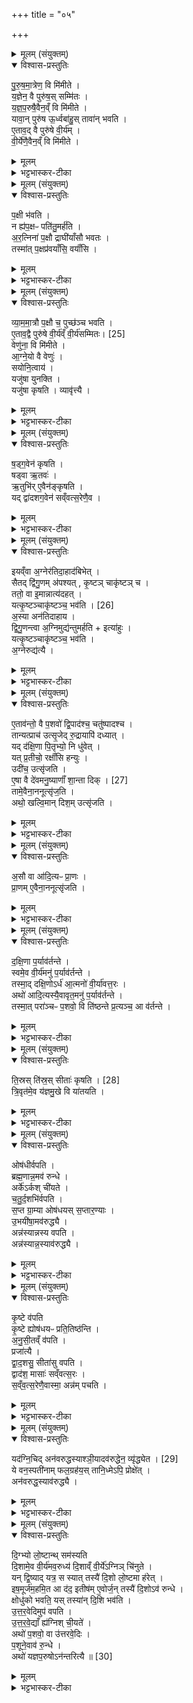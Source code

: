 +++
title = "०५"

+++

<details><summary>मूलम् (संयुक्तम्)</summary>

पु॒रु॒ष॒मा॒त्रेण॒ वि मि॑मीते य॒ज्ञेन॒ वै पुरु॑ष॒स्सम्मि॑तो यज्ञप॒रुषै॒वैन॒व्ँवि मि॑मीते॒ यावा॒न्पुरु॑ष ऊ॒र्ध्वबा॑हु॒स्तावा॑न्भवत्ये॒ताव॒द्वै पुरु॑षे वी॒र्य॑व्ँ वी॒र्ये॑णै॒वैन॒व्ँवि मि॑मीते
</details>

<details open><summary>विश्वास-प्रस्तुतिः</summary>

पु॒रु॒ष॒मा॒त्रेण॒ वि मि॑मीते ।  
य॒ज्ञेन॒ वै पुरु॑ष॒स् सम्मि॑तः ।  
य॒ज्ञ॒प॒रुषै॒वैन॒व्ँ वि मि॑मीते ।  
यावा॒न् पुरु॑ष ऊ॒र्ध्वबा॑हु॒स् तावा॑न् भवति ।  
ए॒ताव॒द् वै पुरु॑षे वी॒र्य॑म् ।  
वी॒र्ये॑णै॒वैन॒व्ँ वि मि॑मीते ।  
</details>

<details><summary>मूलम्</summary>

पु॒रु॒ष॒मा॒त्रेण॒ वि मि॑मीते ।  
य॒ज्ञेन॒ वै पुरु॑ष॒स् सम्मि॑तः ।  
य॒ज्ञ॒प॒रुषै॒वैन॒व्ँ वि मि॑मीते ।  
यावा॒न् पुरु॑ष ऊ॒र्ध्वबा॑हु॒स् तावा॑न् भवति ।  
ए॒ताव॒द् वै पुरु॑षे वी॒र्य॑म् ।  
वी॒र्ये॑णै॒वैन॒व्ँ वि मि॑मीते ।  
</details>

<details><summary>भट्टभास्कर-टीका</summary>

1अथाग्निविमानमारभ्यते - पुरुषमात्रेणेति ॥ पुरुषप्रमाणेन वेणुना अग्निं विमिमीते । 'प्रमाणे द्वयसच्' इत्यादिना मात्नच् । यज्ञेन सम्मितः तुल्यः पुरुषः । तस्माद्यज्ञपरुषा यज्ञपर्वणा यज्ञमात्रयैव अग्निविमानं कृतं भवति । यावानिति । यावान् पुरुषो यजमानः अग्निं चेष्यमाण ऊर्ध्वबाहुर्भवति तावान् तत्परिमाणो वेणुर्भवति । तावता वेणुना अग्निं विमिमीते । एतावद्वा इति । यावानूर्ध्वबाहुः तावत्येव पुरुषस्य वीर्यं समाप्तं नातः परं क्रमते । एवमत्र पञ्चारत्निः पुरुषो बोधितो भवति ॥
</details>

<details><summary>मूलम् (संयुक्तम्)</summary>

प॒क्षी भ॑वति॒ न ह्य॑प॒क्षᳶ पति॑तु॒मर्ह॑त्यर॒त्निना॑ प॒क्षौ द्राघी॑याँसौ भवत॒स्तस्मा॑त्प॒क्षप्र॑वयाँसि॒ वयाँ॑सि
</details>

<details open><summary>विश्वास-प्रस्तुतिः</summary>

प॒क्षी भ॑वति ।  
न ह्य॑प॒क्षᳶ पति॑तु॒मर्ह॑ति ।  
अ॒र॒त्निना॑ प॒क्षौ द्राघी॑याँसौ भवतः ।   
तस्मा॑त् प॒क्षप्र॑वयाँसि॒ वयाँ॑सि ।  
</details>

<details><summary>मूलम्</summary>

प॒क्षी भ॑वति ।  
न ह्य॑प॒क्षᳶ पति॑तु॒मर्ह॑ति ।  
अ॒र॒त्निना॑ प॒क्षौ द्राघी॑याँसौ भवतः ।   
तस्मा॑त् प॒क्षप्र॑वयाँसि॒ वयाँ॑सि ।  
</details>

<details><summary>भट्टभास्कर-टीका</summary>

2पक्षीति ॥ 'वयसां वा एष प्रतिमया चीयते' इति । अत्र हेतुमाह - न हीति अरत्निनेत्यादि । चतुर्विंशतिरङ्गुलयोऽरत्निः । तदर्धं प्रादेशः । अरत्निना पक्षौ द्राघीयांसौ दीर्घतरौ पुरुसौ भवतः । प्रियस्थिरादिना दीर्घादेशः । यथोक्तां - 'चतुर आत्मनि पुरुषानव मिमीते पुरुषं दक्षिणे पक्षे पुरुषं पूच्छे पुरुषमुत्तरेऽरत्निना दक्षिणतो दक्षिणं पक्षं प्रवर्धयत्येवमुत्तरत उत्तरं प्रादेशेन वितस्त्या वा पश्चात्पुच्छं 'इति । स एष सप्तविधः प्राकृतोऽग्निः अत्रैकविधप्रभृतयः एकशतविधान्ता अग्नयः । तत्र सप्तविधबोधितानि पुच्छादिन्यूनानां एकविधानि नाना भवन्ति । अष्टविधप्रभृतीनां यदन्यत्सप्तभ्यः तत्सप्तधा विभज्य प्रतिपुरुषमावेशयेत्, प्रकृतिविकारस्य आश्रितत्वात् । तस्मादिति । पक्षयोः प्रवयांसि भूतानि प्रभूतबन्धानि पक्षप्रवयांसि । सप्तमीपूर्वपदप्रकृतिस्वरत्वम् । वयांसि पक्षिणः ॥
</details>

<details><summary>मूलम् (संयुक्तम्)</summary>

व्याममा॒त्रौ प॒क्षौ च॒ पुच्छ॑ञ्च भवत्ये॒ताव॒द्वै पुरु॑षे वी॒र्य॑म् [25]  
वी॒र्य॑सम्मितो॒ वेणु॑ना॒ वि मि॑मीत आग्ने॒यो वै वेणु॑स्सयोनि॒त्वाय॒ यजु॑षा युनक्ति॒ यजु॑षा कृषति॒ व्यावृ॑त्त्यै
</details>

<details open><summary>विश्वास-प्रस्तुतिः</summary>

व्या॒म॒मा॒त्रौ प॒क्षौ च॒ पुच्छ॑ञ्च भवति ।  
ए॒ताव॒द्वै पुरु॑षे वी॒र्य॑व्ँ वी॒र्य॑सम्मितः। [25]  
वेणु॑ना॒ वि मि॑मीते ।  
आ॒ग्ने॒यो वै वेणुः॑ ।  
सयोनि॒त्वाय॑ ।  
यजु॑षा युनक्ति ।  
यजु॑षा कृषति ।  व्यावृ॑त्त्यै ।  
</details>

<details><summary>मूलम्</summary>

व्या॒म॒मा॒त्रौ प॒क्षौ च॒ पुच्छ॑ञ्च भवति ।  
ए॒ताव॒द्वै पुरु॑षे वी॒र्य॑व्ँ वी॒र्य॑सम्मितः। [25]  
वेणु॑ना॒ वि मि॑मीते ।  
आ॒ग्ने॒यो वै वेणुः॑ ।  
सयोनि॒त्वाय॑ ।  
यजु॑षा युनक्ति ।  
यजु॑षा कृषति ।  व्यावृ॑त्त्यै ।  
</details>

<details><summary>भट्टभास्कर-टीका</summary>

3व्याममात्राविति ॥ पञ्चारत्निर्व्यामः । चतुररत्निरित्येके । व्याममात्रौ पक्षौ भवत इति । वक्ष्यमाणस्य नतिः पुच्छं च भवति । व्याममात्रस्य प्रकृतस्य नतिः । यद्वा - व्याममात्रौ पक्षौ व्याममात्रं पुच्छं तदिदं भवति । नपुंसकस्य शेषः एकवद्भावस्य । वीर्यसम्मित इति । वीर्येर्णैव संमितोऽग्निर्भवति । 'तृतीया कर्मणि' इति पूर्वपदप्रकृतिस्वरत्वम् । आग्नेय इति । अग्नेस्स्वभूतः । 'सर्वत्राग्निकलिभ्याम्' इति ढक् । यथोक्तम् - 'अग्निर्देवेभ्यो निलायत स वेणं प्राविशत्' इति । यजुषेति । मन्त्रेण योजनं लक्षणं च कुर्यात् लौकिकव्यावृत्त्यर्थाम् । यजुश्शब्दो मन्त्रवचनः, यथा 'व्यृद्धं वा एतद्यज्ञस्य यदयजुष्केण क्रियते' इति । त्रत्र हि 'इमामगृभ्णन्' इति मन्त्रो यजुश्शब्देनोच्यते । एतदुक्तं भवति - 'सीरा युंजन्ति' इति द्वाभ्यां सीरं युनक्ति । 'लाङ्गलं पवीरवम्' इति द्वाभ्यां कृषति ॥
</details>

<details><summary>मूलम् (संयुक्तम्)</summary>

षड्ग॒वेन॑ कृषति॒ षड्वा ऋ॒तव॑ ऋ॒तुभि॑रे॒वैन॑ङ्कृषति॒ यद्द्वा॑दशग॒वेन॑ सव्ँवत्स॒रेणै॒व
</details>

<details open><summary>विश्वास-प्रस्तुतिः</summary>

ष॒ड्ग॒वेन॑ कृषति ।  
षड्वा ऋ॒तवः॑ ।  
ऋ॒तुभि॑र् ए॒वैन॑ङ्कृषति ।  
यद् द्वा॑दशग॒वेन॑ सव्ँवत्स॒रेणै॒व ।  
</details>

<details><summary>मूलम्</summary>

ष॒ड्ग॒वेन॑ कृषति ।  
षड्वा ऋ॒तवः॑ ।  
ऋ॒तुभि॑र् ए॒वैन॑ङ्कृषति ।  
यद् द्वा॑दशग॒वेन॑ सव्ँवत्स॒रेणै॒व ।  
</details>

<details><summary>भट्टभास्कर-टीका</summary>

4षड्गवेनेति ॥ षण्णां गवां समाहार इति षड्गवम् । 'गोरतद्धित लुकि' इत्यच् समासान्तः । यद्द्वादशगवेनेति । कृषतीत्येव । संवत्सरेणैवेति । कर्षणं कृतं भवति ॥
</details>

<details><summary>मूलम् (संयुक्तम्)</summary>

इयव्ँवा अ॒ग्नेर॑तिदा॒हाद॑बिभे॒त्सैतद्द्वि॑गु॒णम॑पश्यत्कृ॒ष्टञ्चाकृ॑ष्टञ्च॒ ततो॒ वा इ॒मान्नात्य॑दह॒द्यत्कृ॒ष्टञ्चाकृ॑ष्टञ्च [26]  
भव॑त्य॒स्या अन॑तिदाहाय द्विगु॒णन्त्वा अ॒ग्निमुद्य॑न्तुमर्ह॒तीत्या॑हु॒र्यत्कृ॒ष्टञ्चाकृ॑ष्टञ्च॒ भव॑त्य॒ग्नेरुद्य॑त्या
</details>

<details open><summary>विश्वास-प्रस्तुतिः</summary>

इयव्ँवा अ॒ग्नेर॑तिदा॒हाद॑बिभेत् ।  
सैतद् द्वि॑गु॒णम् अ॑पश्यत् , कृ॒ष्टञ् चाकृ॑ष्टञ् च ।  
ततो॒ वा इ॒मान्नात्य॑दहत् ।   
यत्कृ॒ष्टञ्चाकृ॑ष्टञ्च॒  भव॑ति । [26]  
अ॒स्या अन॑तिदाहाय ।  
द्वि॒गु॒णन्त्वा अ॒ग्निमुद्य॑न्तुमर्हति + इत्या॑हुः ।  
यत्कृ॒ष्टञ्चाकृ॑ष्टञ्च॒ भव॑ति ।  
अ॒ग्नेरुद्य॑त्यै ।  
</details>

<details><summary>मूलम्</summary>

इयव्ँवा अ॒ग्नेर॑तिदा॒हाद॑बिभेत् ।  
सैतद् द्वि॑गु॒णम् अ॑पश्यत् , कृ॒ष्टञ् चाकृ॑ष्टञ् च ।  
ततो॒ वा इ॒मान्नात्य॑दहत् ।   
यत्कृ॒ष्टञ्चाकृ॑ष्टञ्च॒  भव॑ति । [26]  
अ॒स्या अन॑तिदाहाय ।  
द्वि॒गु॒णन्त्वा अ॒ग्निमुद्य॑न्तुमर्हति + इत्या॑हुः ।  
यत्कृ॒ष्टञ्चाकृ॑ष्टञ्च॒ भव॑ति ।  
अ॒ग्नेरुद्य॑त्यै ।  
</details>

<details><summary>भट्टभास्कर-टीका</summary>

5इयं वा इत्यादि ॥ द्वौ गुणौ द्विगुणम् । कृष्टं कृष्टलक्षणं अतिदाहनिवृत्त्यै भवति पृथिव्याः । द्विगुणमिति । द्वौ गुणौ अग्निमुद्यन्तुं उत्थापयितुं अर्हतः योग्यौ भवतः नैकः ; अनौचित्यभयात्, अशक्तेर्वा । तस्मान्न द्वैगुण्यं अग्नेरुद्यमनाय ॥
</details>

<details><summary>मूलम् (संयुक्तम्)</summary>

ए॒ताव॑न्तो॒ वै प॒शवो॑ द्वि॒पाद॑श्च॒ चतु॑ष्पादश्च॒ तान्यत्प्राच॑ उत्सृ॒जेद्रु॒द्रायापि॑ दध्या॒द्यद्द॑क्षि॒णा पि॒तृभ्यो॒ नि धु॑वे॒द्यत्प्र॒तीचो॒ रक्षाँ॑सि हन्यु॒रुदी॑च॒ उत्सृ॑जत्ये॒षा वै दे॑वमनु॒ष्याणाँ॑ शा॒न्ता दिक् [27]  
तामे॒वैना॒ननूत्सृ॑ज॒त्यथो॒ खल्वि॒मान्दिश॒मुत्सृ॑जति ।  
</details>

<details open><summary>विश्वास-प्रस्तुतिः</summary>

ए॒ताव॑न्तो॒ वै प॒शवो॑ द्वि॒पाद॑श्च॒ चतु॑ष्पादश्च ।   
तान्यत्प्राच॑ उत्सृ॒जेद् रु॒द्रायापि॑ दध्यात् ।  
यद् द॑क्षि॒णा पि॒तृभ्यो॒ नि धु॑वेत् ।  
यत् प्र॒तीचो॒ रक्षाँ॑सि हन्युः ।  
उदी॑च॒ उत्सृ॑जति ।  
ए॒षा वै दे॑वमनु॒ष्याणाँ॑ शा॒न्ता दिक् । [27]  
तामे॒वैना॒ननूत्सृ॑ज॒ति ।  
अथो॒ खल्वि॒मान् दिश॒म् उत्सृ॑जति ।  
</details>

<details><summary>मूलम्</summary>

ए॒ताव॑न्तो॒ वै प॒शवो॑ द्वि॒पाद॑श्च॒ चतु॑ष्पादश्च ।   
तान्यत्प्राच॑ उत्सृ॒जेद् रु॒द्रायापि॑ दध्यात् ।  
यद् द॑क्षि॒णा पि॒तृभ्यो॒ नि धु॑वेत् ।  
यत् प्र॒तीचो॒ रक्षाँ॑सि हन्युः ।  
उदी॑च॒ उत्सृ॑जति ।  
ए॒षा वै दे॑वमनु॒ष्याणाँ॑ शा॒न्ता दिक् । [27]  
तामे॒वैना॒ननूत्सृ॑ज॒ति ।  
अथो॒ खल्वि॒मान् दिश॒म् उत्सृ॑जति ।  
</details>

<details><summary>भट्टभास्कर-टीका</summary>

6एतावन्त इत्यादि ॥ तान् सर्वानपि पशून् द्विपादश्च चतुष्पादश्च रुद्रायापिदध्यात् । रुद्रार्थमपिहितान् कुर्यात् यथैतान् रुद्रोभिध्यायति तथा कुर्यात् । यदि प्राच उत्सृजेत् बलीवर्दान् कृष्ट्यनन्तरम् । 'द्वित्रिभ्यां पद्दन्' इति द्विपद उत्तरपदाद्युदात्तत्वम् । 'सङ्ख्यासुपूर्वस्य' इति लोपः समासान्तः । यद्दक्षिणेति । उत्सृजेदित्येव । 'दक्षिणादाच्' । निधुवेदिति । प्रेरयेत् । धू विधूनने, तौदादिकः । यत्प्रतीच इत्यादि ॥ गतम् । तस्मादुदीच उत्सृजति उदगभिमुखान् उत्कालयति । एषा खलूदीची देवमनुष्याणां शान्ता सुखहेतुः दिक् । तस्मात्तामेवानूत्सृष्टा भवन्ति । अथो अपिच खलु इमामधरां दिशं उत्सृजति यदा उत्तरां दिशं गच्छति ॥
</details>

<details><summary>मूलम् (संयुक्तम्)</summary>

अ॒सौ वा आ॑दि॒त्यᳶ प्रा॒णᳶ प्रा॒णमे॒वैना॒ननूत्सृ॑जति
</details>

<details open><summary>विश्वास-प्रस्तुतिः</summary>

अ॒सौ वा आ॑दि॒त्यᳶ प्रा॒णः ।  
प्रा॒णम् ए॒वैना॒ननूत्सृ॑जति ।  
</details>

<details><summary>मूलम्</summary>

अ॒सौ वा आ॑दि॒त्यᳶ प्रा॒णः ।  
प्रा॒णम् ए॒वैना॒ननूत्सृ॑जति ।  
</details>

<details><summary>भट्टभास्कर-टीका</summary>

7ततः किमित्याह - असौ वा इति ॥ योऽयमुत्तरस्यां दिशि वर्तते असावादित्यः स्वयमेव प्राणः । तस्मात् प्राणमेवानु एते उत्सृष्टा भवन्ति । गोळस्योपरि प्रदक्षिणं वर्तमान आदित्यो दक्षिणगोळवर्तिनां मनुष्याणां विपर्यस्तोपरिभागानामुत्तरो भवति । गोळाभिप्रायेणेदमुक्तम् ॥
</details>

<details><summary>मूलम् (संयुक्तम्)</summary>

दक्षि॒णा प॒र्याव॑र्तन्ते॒ स्वमे॒व वी॒र्य॑मनु॑ प॒र्याव॑र्तन्ते॒ तस्मा॒द्दक्षि॒णोऽर्ध॑ आ॒त्मनो॑ वी॒र्या॑वत्त॒रोऽथो॑ आदि॒त्यस्यै॒वावृत॒मनु॑ प॒र्याव॑र्तन्ते॒ तस्मा॒त्परा॑ञ्चᳶ प॒शवो॒ वि ति॑ष्ठन्ते प्र॒त्यञ्च॒ आ व॑र्तन्ते
</details>

<details open><summary>विश्वास-प्रस्तुतिः</summary>

द॒क्षि॒णा प॒र्याव॑र्तन्ते ।  
स्वमे॒व वी॒र्य॑मनु॑ प॒र्याव॑र्तन्ते ।  
तस्मा॒द् दक्षि॒णोऽर्ध॑ आ॒त्मनो॑ वी॒र्या॑वत्त॒रः ।  
अथो॑ आदि॒त्यस्यै॒वावृत॒मनु॑ प॒र्याव॑र्तन्ते ।  
तस्मा॒त् परा॑ञ्चᳶ प॒शवो॒ वि ति॑ष्ठन्ते प्र॒त्यञ्च॒ आ व॑र्तन्ते ।  
</details>

<details><summary>मूलम्</summary>

द॒क्षि॒णा प॒र्याव॑र्तन्ते ।  
स्वमे॒व वी॒र्य॑मनु॑ प॒र्याव॑र्तन्ते ।  
तस्मा॒द् दक्षि॒णोऽर्ध॑ आ॒त्मनो॑ वी॒र्या॑वत्त॒रः ।  
अथो॑ आदि॒त्यस्यै॒वावृत॒मनु॑ प॒र्याव॑र्तन्ते ।  
तस्मा॒त् परा॑ञ्चᳶ प॒शवो॒ वि ति॑ष्ठन्ते प्र॒त्यञ्च॒ आ व॑र्तन्ते ।  
</details>

<details><summary>भट्टभास्कर-टीका</summary>

8दक्षिणा पर्यावर्तन्त इति ॥ उत्कृष्टाः ते प्रदक्षिणं परितः पुनरावर्तन्ते । व्याख्यातमिदम् । आदित्यस्येति । आदित्यो हि उदीचीं गत्वा पुनःपुनः पर्यावर्तते । तस्मादिति । परचीनगतयः पशवो वितिष्ठन्ते विश्लिष्यन्ति । प्राचीनगतास्तु आवर्तन्ते । 'समवप्रविभ्यस्थः' इत्यात्मनेपदम् । पराञ्च इत्यत्र 'अनिगन्तोञ्चतावप्रत्यये' इति गतेः प्रकृतिस्वरत्वम् ॥
</details>

<details><summary>मूलम् (संयुक्तम्)</summary>

ति॒स्रस्ति॑स्र॒स्सीताः॑ [28]  
कृ॒ष॒ति॒ त्रि॒वृत॑मे॒व य॑ज्ञमु॒खे वि या॑तय॒त्य्
</details>

<details open><summary>विश्वास-प्रस्तुतिः</summary>

ति॒स्रस् ति॑स्र॒स् सीताः॑ कृषति । [28]   
त्रि॒वृत॑मे॒व य॑ज्ञमु॒खे वि या॑तयति ।  
</details>

<details><summary>मूलम्</summary>

ति॒स्रस् ति॑स्र॒स् सीताः॑ कृषति । [28]   
त्रि॒वृत॑मे॒व य॑ज्ञमु॒खे वि या॑तयति ।  
</details>

<details><summary>भट्टभास्कर-टीका</summary>

9तिस्रस्तिस्र इति ॥ पुच्च्छादारभ्य प्रचीस्तिस्रस्तित्रः सीताः कृषतीति यावच्छिरोन्तं उत्तरायै श्रोणेर्दक्षिणमंसं अभितिस्रः दक्षिणा यै श्रोणेरुत्तरमंसं अभिदक्षिणात् पक्षात् उत्तरं पक्षमभि द्वादश सीताः कृषति । त्रिवृतमिति । द्वादशसु नवानां विद्यमानत्वात्, त्रित्वान्वयाच्च ॥
</details>

<details><summary>मूलम् (संयुक्तम्)</summary>

ओष॑धीर्वपति॒ ब्रह्म॒णान्न॒मव॑ रुन्द्धे॒ऽर्के॑ऽर्कश्ची॑यते चतुर्द॒शभि॑र्वपति स॒प्त ग्रा॒म्या ओष॑धयस्स॒प्तार॒ण्या उ॒भयी॑षा॒मव॑रुद्ध्या॒ अन्न॑स्यान्नस्य वप॒त्यन्न॑स्यान्न॒स्याव॑रुद्ध्यै
</details>

<details open><summary>विश्वास-प्रस्तुतिः</summary>

ओष॑धीर्वपति ।  
ब्रह्म॒णान्न॒मव॑ रुन्धे ।  
अर्के॑ऽर्कश् ची॑यते ।  
च॒तु॒र्द॒शभि॑र्वपति ।  
स॒प्त ग्रा॒म्या ओष॑धयस् स॒प्तार॒ण्याः ।  
उ॒भयी॑षा॒मव॑रुद्ध्यै ।   
अन्न॑स्यान्नस्य वपति ।  
अन्न॑स्यान्न॒स्याव॑रुद्ध्यै ।   
</details>

<details><summary>मूलम्</summary>

ओष॑धीर्वपति ।  
ब्रह्म॒णान्न॒मव॑ रुन्धे ।  
अर्के॑ऽर्कश् ची॑यते ।  
च॒तु॒र्द॒शभि॑र्वपति ।  
स॒प्त ग्रा॒म्या ओष॑धयस् स॒प्तार॒ण्याः ।  
उ॒भयी॑षा॒मव॑रुद्ध्यै ।   
अन्न॑स्यान्नस्य वपति ।  
अन्न॑स्यान्न॒स्याव॑रुद्ध्यै ।   
</details>

<details><summary>भट्टभास्कर-टीका</summary>

10ओषधीरिति ॥ औदुम्बरे द्रोणे सर्वौषधं दध्ना अन्येन समुदायुक्तं भवतीति । तत्सीतासु वपति - ब्रह्मणेति । परिबृढेन अनेन कर्मणा अन्नं लभते । अर्केऽर्क इति । अर्चनीये स्थाने अर्चनीयः अग्निश्चीयते । तत्मादोषधिवापेन स्थानस्यार्चनीयत्वं कृतं भवति । अर्च्यत इति अर्चतेः कर्मणि घञ् । 'चजोः कुघिण्यतोः' इति कुत्वम् । उञ्छादिर्द्रष्टव्यः । चतुर्दशभिरिति । 'या जाता ओषधयः' इत्यादिभिः ऋग्भिः । 'झल्युपोत्तमम्' इत्युपोत्तमस्योदात्तत्वम् । सप्तेति । तिलमाषव्रीहियवाः प्रियङ्ग्वणवो गोधूमाः सप्त ग्राम्या ओषधयः । श्यामाकाश्च नीवाराश्च जर्तिलाश्च गवीधुकाश्च हाळुकाश्च वेणुयवाश्च वास्त्यानि च सप्तारण्या ओषधयः । अन्नस्यान्नस्येति । सर्वान्नपानेन सर्वान्नलाभः । 'अनुदात्तं च' इति द्वितीयोऽन्नशब्दः उदात्तः । 'क्रियाग्रहणं कर्तव्यम्' इति संप्रदानत्वाच्चतुर्थ्यर्थे षष्ठी ॥
</details>

<details><summary>मूलम् (संयुक्तम्)</summary>

कृ॒ष्टे व॑पति कृ॒ष्टे ह्योष॑धयᳶ प्रति॒तिष्ठ॑न्त्यनुसी॒तव्ँव॑पति॒ प्रजा॑त्यै द्वाद॒शसु॒ सीता॑सु वपति॒ द्वाद॑श॒ मासाः॑ सव्ँवत्स॒रस्स॑व्ँवत्स॒रेणै॒वास्मा॒ अन्न॑म्पचति॒
</details>

<details open><summary>विश्वास-प्रस्तुतिः</summary>

कृ॒ष्टे व॑पति   
कृ॒ष्टे ह्योष॑धयᳶ प्रति॒तिष्ठ॑न्ति ।  
अ॒नु॒सी॒तव्ँ व॑पति ।  
प्रजा॑त्यै ।  
द्वा॒द॒शसु॒ सीता॑सु वपति ।  
द्वाद॑श॒ मासाः॑ सव्ँवत्स॒रः ।  
स॒व्ँव॒त्स॒रेणै॒वास्मा॒ अन्न॑म् पचति ।  
</details>

<details><summary>मूलम्</summary>

कृ॒ष्टे व॑पति   
कृ॒ष्टे ह्योष॑धयᳶ प्रति॒तिष्ठ॑न्ति ।  
अ॒नु॒सी॒तव्ँ व॑पति ।  
प्रजा॑त्यै ।  
द्वा॒द॒शसु॒ सीता॑सु वपति ।  
द्वाद॑श॒ मासाः॑ सव्ँवत्स॒रः ।  
स॒व्ँव॒त्स॒रेणै॒वास्मा॒ अन्न॑म् पचति ।  
</details>

<details><summary>भट्टभास्कर-टीका</summary>

11कृष्ट इत्यादि ॥ गतम् । अनुसीतं वपति सीतानुकूल्येन तत्प्रजात्यै भवति । द्वादशस्विति । पुच्छादारभ्य अग्रे तिस्रः प्राचीः सीतासु वपति 'या जाता ओषधयः' इति तिसृभिः', अथ उत्तरायै श्रोणेर्दक्षिणमंसं अभितिस्रः सीता वपति - 'ओषधीरिति मातर इति' तिसृभिः । अथ दक्षिणायै श्रोणेरुत्तरमंसं अभितिस्रः सीता वपति 'यदोषधयः' इति तिसृभिः । अथ दक्षिणात्पक्षादुत्तरमंसं अभितिस्रः सीता वपति 'उच्छुष्माः' इति पञ्चभिः । पूर्वववदुपोत्तमस्योदात्तत्वम् ॥
</details>

<details><summary>मूलम् (संयुक्तम्)</summary>

यद॑ग्नि॒चित् [29]  
अन॑वरुद्धस्याश्ञी॒यादव॑रुद्धेन॒ व्यृ॑द्ध्येत॒ ये वन॒स्पती॑नाम्फल॒ग्रह॑य॒स्तानि॒ध्मेऽपि॒ प्रोक्षे॒दन॑वरुद्ध॒स्याव॑रुद्ध्यै
</details>

<details open><summary>विश्वास-प्रस्तुतिः</summary>

यद॑ग्नि॒चिद् अन॑वरुद्धस्याश्ञी॒यादव॑रुद्धेन॒ व्यृ॑द्ध्येत । [29]  
ये वन॒स्पती॑नाम् फल॒ग्रह॑य॒स् तानि॒ध्मेऽपि॒ प्रोक्षे॑त् ।  
अन॑वरुद्ध॒स्याव॑रुद्ध्यै ।  
</details>

<details><summary>मूलम्</summary>

यद॑ग्नि॒चिद् अन॑वरुद्धस्याश्ञी॒यादव॑रुद्धेन॒ व्यृ॑द्ध्येत । [29]  
ये वन॒स्पती॑नाम् फल॒ग्रह॑य॒स् तानि॒ध्मेऽपि॒ प्रोक्षे॑त् ।  
अन॑वरुद्ध॒स्याव॑रुद्ध्यै ।  
</details>

<details><summary>भट्टभास्कर-टीका</summary>

12यदग्निचिदिति ॥ अवरुद्धं यागात्प्रागेव सात्कृतं नातोन्यदपरुद्धमस्य स्यात् । अपरोधव्यजीवी स्यात् । तस्मात्फलेग्रहीन्वनस्पतीनिध्मे उपनह्य प्रोक्षणेनानवरुद्धमपि सर्वमवरुद्धं भवति । अपिशब्द इवार्थे । ससाधनां क्रियां उपसर्ग आहेति उपनह्येति लभ्यते । 'फलेग्रहिरात्मम्भरिश्च' इतीन्प्रत्ययः । एकारस्तु पाठे नाद्रियते । वनस्पतिशब्दे सुट्स्वरावुक्तौ 'गतिरनन्तरः' 'तादौ च' इति उपशब्दस्य प्रकृतिस्वरत्वम् ॥
</details>

<details><summary>मूलम् (संयुक्तम्)</summary>

दि॒ग्भ्यो लो॒ष्टान्त्सम॑स्यति दि॒शामे॒व वी॒र्य॑मव॒रुध्य॑ दि॒शाव्ँवी॒र्ये॑ऽग्निञ्चि॑नुते॒ यन्द्वि॒ष्याद्यत्र॒ स स्यात्तस्यै॑ दि॒शो लो॒ष्टमा ह॑रे॒दिष॒मूर्ज॑म॒हमि॒त आ द॑द॒ इतीष॑मे॒वोर्ज॒न्तस्यै॑ दि॒शोऽव॑ रुन्द्धे॒ क्षोधु॑को भवति॒ यस्तस्या॑न्दि॒शि भव॑त्युत्तरवे॒दिमुप॑ वपत्युत्तरवे॒द्याँ ह्य॑ग्निश्ची॒यतेऽथो॑ प॒शवो॒ वा उ॑त्तरवे॒दिᳶ प॒शूने॒वाव॑ रु॒न्द्धेऽथो॑ यज्ञप॒रुषोऽन॑न्तरित्यै ॥ [30]  
</details>



<details open><summary>विश्वास-प्रस्तुतिः</summary>

दि॒ग्भ्यो लो॒ष्टान्थ् सम॑स्यति   
दि॒शामे॒व वी॒र्य॑मव॒रुध्य॑ दि॒शाव्ँ वी॒र्ये॑ऽग्निञ् चि॑नुते ।  
यन् द्वि॒ष्याद् यत्र॒ स स्यात् तस्यै॑ दि॒शो लो॒ष्टमा ह॑रेत् ।   
इष॒मूर्ज॑म॒हमि॒त आ द॑द॒ इतीष॑म् ए॒वोर्ज॒न् तस्यै॑ दि॒शोऽव॑ रुन्धे ।   
क्षोधु॑को भवति॒ यस् तस्या॑न् दि॒शि भव॑ति ।  
उ॒त्त॒र॒वेदिमुप॑ वपति ।   
उ॒त्त॒र॒वे॒द्याँ ह्य॑ग्निश् ची॒यते॑ ।  
अथो॑ प॒शवो॒ वा उ॑त्तरवे॒दिः ।   
प॒शूने॒वाव॑ रु॒न्धे ।  
अथो॑ यज्ञप॒रुषोऽन॑न्तरित्यै ॥ [30]  
</details>

<details><summary>मूलम्</summary>

दि॒ग्भ्यो लो॒ष्टान्थ् सम॑स्यति   
दि॒शामे॒व वी॒र्य॑मव॒रुध्य॑ दि॒शाव्ँ वी॒र्ये॑ऽग्निञ् चि॑नुते ।  
यन् द्वि॒ष्याद् यत्र॒ स स्यात् तस्यै॑ दि॒शो लो॒ष्टमा ह॑रेत् ।   
इष॒मूर्ज॑म॒हमि॒त आ द॑द॒ इतीष॑म् ए॒वोर्ज॒न् तस्यै॑ दि॒शोऽव॑ रुन्धे ।   
क्षोधु॑को भवति॒ यस् तस्या॑न् दि॒शि भव॑ति ।  
उ॒त्त॒र॒वेदिमुप॑ वपति ।   
उ॒त्त॒र॒वे॒द्याँ ह्य॑ग्निश् ची॒यते॑ ।  
अथो॑ प॒शवो॒ वा उ॑त्तरवे॒दिः ।   
प॒शूने॒वाव॑ रु॒न्धे ।  
अथो॑ यज्ञप॒रुषोऽन॑न्तरित्यै ॥ [30]  
</details>

<details><summary>भट्टभास्कर-टीका</summary>

13दिग्भ्य इति ॥ प्राङ्द्रुत्वा बहिर्लोष्टमादाय तमन्तश्शकटं न्यस्यति ॥

इति पञ्चमे द्वितीये पञ्चमोऽनुवाकः ॥  
</details>

